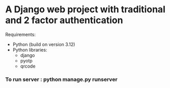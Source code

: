 # A Django web project with traditional and 2 factor authentication
<div>
Requirements:
  <ul>
    <li>Python (build on version 3.12)</li>
    <li>
      Python libraries:
      <ul>
        <li>django</li>
        <li>pyotp</li>
        <li>qrcode</li>
      </ul>
    </li>
  </ul>
</div>

<h3>To run server : python manage.py runserver</h3>
